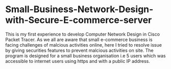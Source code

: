 # Small-Business-Network-Design-with-Secure-E-commerce-server
This is my first experience to develop Computer Network Design in Cisco Packet Tracer. As we all are aware that small e-commerce business is facing challenges of malcious activities online, here I tried to resolve issue by giving securities features to prevent malcious activities on site. 
The program is designed for a small business organisation i.e 5 users which was accessible to internet users using https and with a public IP address. 
